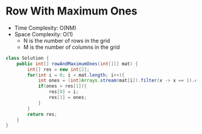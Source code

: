 # Row With Maximum Ones

- Time Complexity: O(NM)
- Space Complexity: O(1)
  - N is the number of rows in the grid
  - M is the number of columns in the grid

```java
class Solution {
    public int[] rowAndMaximumOnes(int[][] mat) {
        int[] res = new int[2];
        for(int i = 0; i < mat.length; i++){
            int ones = (int)Arrays.stream(mat[i]).filter(x -> x == 1).count();
            if(ones > res[1]){
                res[0] = i;
                res[1] = ones;
            }
        }
        return res;
    }
}
```
